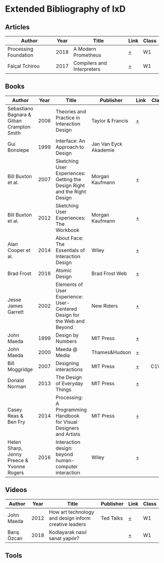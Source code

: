 # Extended Bibliography of IxD

## Articles
| Author | Year | Title | Link | Class |
|--------|------|-------|------|-------|
| Processing Foundation | 2018 | A Modern Prometheus | [+](https://medium.com/processing-foundation/a-modern-prometheus-59aed94abe85) | W1 |
| Faiçal Tchirou | 2017 | Compilers and Interpreters | [+](https://hackernoon.com/compilers-and-interpreters-3e354a2e41cf) | W1 |

## Books
| Author | Year | Title | Publisher | Link | Class |
|--------|------|-------|-----------|------|-------|
| Sebastiano Bagnara & Gillıan Crampton Smith | 2006 | Theories and Practice in Interaction Design | Taylor & Francis | [+](https://www.tandfonline.com/doi/abs/10.1080/00140130701680213?journalCode=terg20)|  |
| Gui Bonsiepe | 1999 | Interface: An Approach to Design | Jan Van Eyck Akademie | | |
| Bill Buxton et al. | 2007 | Sketching User Experiences: Getting the Design Right and the Right Design | Morgan Kaufmann | [+](https://www.elsevier.com/books/sketching-user-experiences-getting-the-design-right-and-the-right-design/buxton/978-0-12-374037-3)|  |
| Bill Buxton et al. | 2012 | Sketching User Experiences: The Workbook | Morgan Kaufmann | [+](https://sketchbook.cpsc.ucalgary.ca)|  |
| Alan Cooper et al.  | 2014 | About Face: The Essentials of Interaction Design | Wiley | [+](https://www.wiley.com/en-us/About+Face%3A+The+Essentials+of+Interaction+Design%2C+4th+Edition-p-9781118766576)|  |
| Brad Frost | 2016 | Atomic Design | Brad Frost Web | [+](http://bradfrost.com/blog/post/atomic-web-design/)|  |
| Jesse James Garrett | 2002 | Elements of User Experience: User-Centered Design for the Web and Beyond | New Riders | [+](http://www.jjg.net/elements/) |
| John Maeda | 1999 | Design by Numbers | MIT Press | [+](https://mitpress.mit.edu/books/design-numbers)| |
| John Maeda | 2000 | Maeda @ Media | Thames&Hudson | [+](https://thamesandhudson.com/maeda-at-media-9780500282359)| |
| Bill Moggridge | 2007 | Designing interactions | MIT Press | [+](http://www.designinginteractions.com)| C1W1 |
| Donald Norman | 2013 | The Design of Everyday Things | MIT Press | [+](https://www.jnd.org/books/design-of-everyday-things-revised.html)|  |
| Casey Reas & Ben Fry | 2014 | Processing: A Programming Handbook for Visual Designers and Artists | MIT Press | [+](https://processing.org/handbook/)|  |
| Helen Sharp, Jenny Preece & Yvonne Rogers | 2016 | Interaction design: beyond human-computer interaction | Wiley | [+](http://www.id-book.com)|  |

## Videos
| Author | Year | Title | Publisher | Link | Class |
|--------|------|-------|-----------|------|-------|
| John Maeda | 2012 | How art technology and design inform creative leaders | Ted Talks | [+](https://www.ted.com/talks/john_maeda_how_art_technology_and_design_inform_creative_leaders?language=en) | W1 |
| Barış Özcan | 2018 | Kodlayarak nasıl sanat yapılır? | | [+](https://www.youtube.com/watch?v=WzNA02gjcPE) | W1 |

## Tools

